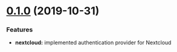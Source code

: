 <a name="0.1.0"></a>
# [0.1.0](https://code.vanwa.com/sebastian/passport-nextcloud) (2019-10-31)

### Features 

* **nextcloud:** implemented authentication provider for Nextcloud
